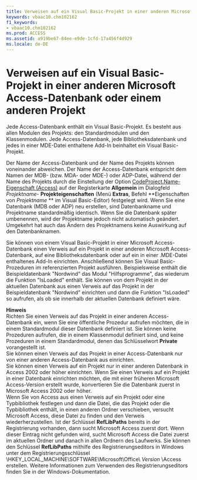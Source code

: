 ```yaml
---
title: Verweisen auf ein Visual Basic-Projekt in einer anderen Microsoft Access-Datenbank oder einem anderen Projekt
keywords: vbaac10.chm102162
f1_keywords:
- vbaac10.chm102162
ms.prod: ACCESS
ms.assetid: a919be67-84ee-e9de-1cfd-17a456f4d929
ms.locale: de-DE
---
```



# Verweisen auf ein Visual Basic-Projekt in einer anderen Microsoft Access-Datenbank oder einem anderen Projekt

Jede Access-Datenbank enthält ein Visual Basic-Projekt. Es besteht aus allen Modulen des Projekts: den Standardmodulen und den Klassenmodulen. Jede Access-Datenbank, jede Bibliotheksdatenbank und jedes in einer MDE-Datei enthaltene Add-In beinhaltet ein Visual Basic-Projekt.
 

Der Name der Access-Datenbank und der Name des Projekts können voneinander abweichen. Der Name der Access-Datenbank entspricht dem Namen der MDB- (bzw. MDA- oder MDE-) oder ADP-Datei, während der Name des Projekts durch die Einstellung der Option  [CodeProject.Name-Eigenschaft (Access)](codeproject.name-property-access.md) auf der Registerkarte **Allgemein** im Dialogfeld *Projektname-*  **Projekteigenschaften** (Menü **Extras**, Befehl **Eigenschaften von  *Projektname* ** im Visual Basic-Editor) festgelegt wird. Wenn Sie eine Datenbank (MDB oder ADP) neu erstellen, sind Datenbankname und Projektname standardmäßig identisch. Wenn Sie die Datenbank später umbenennen, wird der Projektname jedoch nicht automatisch geändert. Umgekehrt hat auch das Ändern des Projektnamens keine Auswirkung auf den Datenbanknamen.
 

Sie können von einem Visual Basic-Projekt in einer Microsoft Access-Datenbank einen Verweis auf ein Projekt in einer anderen Microsoft Access-Datenbank, auf eine Bibliotheksdatenbank oder auf ein in einer .MDE-Datei enthaltenes Add-In einrichten. Anschließend können Sie Visual Basic-Prozeduren im referenzierten Projekt ausführen. Beispielsweise enthält die Beispieldatenbank "Nordwind" das Modul "Hilfsprogramme", das wiederum die Funktion "IsLoaded" enthält. Sie können von dem Projekt in der aktuellen Datenbank aus einen Verweis auf das Projekt in der Beispieldatenbank "Nordwind" einrichten und dann die Funktion "IsLoaded" so aufrufen, als ob sie innerhalb der aktuellen Datenbank definiert wäre.
 


 **Hinweis**<BR/>   Richten Sie einen Verweis auf das Projekt in einer anderen Access-Datenbank ein, wenn Sie eine öffentliche Prozedur aufrufen möchten, die in einem Standardmodul dieser Datenbank definiert ist. Sie können keine Prozeduren aufrufen, die in einem Klassenmodul definiert sind, und keine Prozeduren in einem Standardmodul, denen das Schlüsselwort **Private** vorangestellt ist. <BR/>Sie können einen Verweis auf das Projekt in einer Access-Datenbank nur von einer anderen Access-Datenbank aus einrichten. <BR/>Sie können einen Verweis auf ein Projekt nur in einer anderen Datenbank in Access 2002 oder höher einrichten. Wenn Sie einen Verweis auf ein Projekt in einer Datenbank einrichten möchten, die mit einer früheren Microsoft Access-Version erstellt wurde, konvertieren Sie die Datenbank zuerst in Microsoft Access 2002 oder höher. <BR/>Wenn Sie von Access aus einen Verweis auf ein Projekt oder eine Typbibliothek festlegen und dann die Datei, die das Projekt oder die Typbibliothek enthält, in einen anderen Ordner verschieben, versucht Microsoft Access, diese Datei zu finden und den Verweis wiederherzustellen. Ist der Schlüssel **RefLibPaths** bereits in der Registrierung vorhanden, dann sucht Microsoft Access zuerst dort. Wenn dieser Eintrag nicht gefunden wird, sucht Microsoft Access die Datei zuerst im aktuellen Ordner und danach in allen Ordnern des Laufwerks. Sie können den Schlüssel **RefLibPaths** mithilfe des Registrierungseditors in Windows unter dem Registrierungsschlüssel \HKEY_LOCAL_MACHINE\SOFTWARE\Microsoft\Office\ *Version*  \Access erstellen. Weitere Informationen zum Verwenden des Registrierungseditors finden Sie in der Windows-Dokumentation.
 


